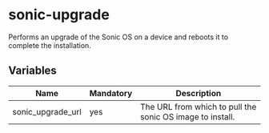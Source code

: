 # sonic-upgrade

Performs an upgrade of the Sonic OS on a device and reboots it to complete the installation.

## Variables

| Name              | Mandatory | Description                                               |
| ----------------- | --------- | --------------------------------------------------------- |
| sonic_upgrade_url | yes       | The URL from which to pull the sonic OS image to install. |
